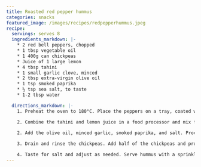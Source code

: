 ```yaml
---
title: Roasted red pepper hummus
categories: snacks
featured_image: /images/recipes/redpepperhummus.jpeg
recipe:
  servings: serves 8
  ingredients_markdown: |-
    * 2 red bell peppers, chopped
    * 1 tbsp vegetable oil
    * 1 400g can chickpeas
    * Juice of 1 large lemon
    * 4 tbsp tahini
    * 1 small garlic clove, minced
    * 2 tbsp extra-virgin olive oil
    * 1 tsp smoked paprika
    * ½ tsp sea salt, to taste
    * 1-2 tbsp water

  directions_markdown: |-
    1. Preheat the oven to 180°C. Place the peppers on a tray, coated with the oil. Roast for 15 mins, until starting to brown at the edges. Remove from the oven and allow to cool.

    2. Combine the tahini and lemon juice in a food processor and mix for 1 minute. Scrape the sides of the bowl then process for 30 more seconds.

    2. Add the olive oil, minced garlic, smoked paprika, and salt. Process for 30 seconds, scrape down the sides, then process another 30 seconds. Add the roasted peppers, and process for 30 seconds, until well blended.
    
    3. Drain and rinse the chickpeas. Add half of the chickpeas and process for 1 minute. Scrape the sides of the bowl, then add remaining chickpeas and process until thick and quite smooth, about 1 to 2 minutes. Gradually add a tbsp water and process, until it reaches the desired consistency.

    4. Taste for salt and adjust as needed. Serve hummus with a sprinkle of paprika. Store in an airtight container and refrigerate for up to one week.
---
```

